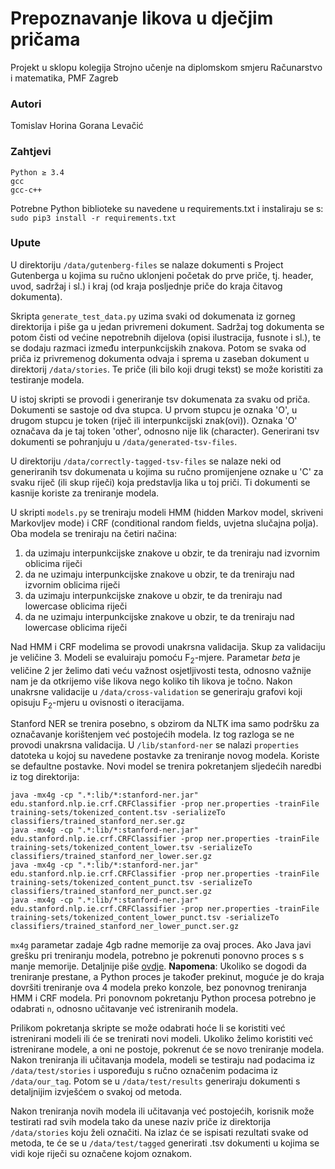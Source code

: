 # Prepoznavanje likova u dječjim pričama

Projekt u sklopu kolegija Strojno učenje na diplomskom smjeru Računarstvo i matematika, PMF Zagreb

### Autori
Tomislav Horina
Gorana Levačić

### Zahtjevi
```
Python ≥ 3.4
gcc
gcc-c++
```

Potrebne Python biblioteke su navedene u requirements.txt i instaliraju se s:
``` sudo pip3 install -r requirements.txt ```

### Upute

U direktoriju `/data/gutenberg-files` se nalaze dokumenti s Project Gutenberga u kojima su ručno
uklonjeni početak do prve priče, tj. header, uvod, sadržaj i sl.) i kraj (od kraja posljednje
priče do kraja čitavog dokumenta).

Skripta `generate_test_data.py` uzima svaki od dokumenata iz gorneg direktorija i piše ga u jedan
privremeni dokument. Sadržaj tog dokumenta se potom čisti od većine nepotrebnih dijelova (opisi
ilustracija, fusnote i sl.), te se dodaju razmaci između interpunkcijskih znakova. Potom se svaka
od priča iz privremenog dokumenta odvaja i sprema u zaseban dokument u direktorij `/data/stories`.
Te priče (ili bilo koji drugi tekst) se može koristiti za testiranje modela.

U istoj skripti se provodi i generiranje tsv dokumenata za svaku od priča. Dokumenti se sastoje od
dva stupca. U prvom stupcu je oznaka 'O', u drugom stupcu je token (riječ ili interpunkcijski znak(ovi)).
Oznaka 'O' označava da je taj token 'other', odnosno nije lik (character). Generirani tsv dokumenti
se pohranjuju u `/data/generated-tsv-files`.

U direktoriju `/data/correctly-tagged-tsv-files` se nalaze neki od generiranih tsv dokumenata u kojima
su ručno promijenjene oznake u 'C' za svaku riječ (ili skup riječi) koja predstavlja lika u toj priči.
Ti dokumenti se kasnije koriste za treniranje modela.

U skripti `models.py` se treniraju modeli HMM (hidden Markov model, skriveni Markovljev mode) i CRF
(conditional random fields, uvjetna slučajna polja). Oba modela se treniraju na četiri načina:
1. da uzimaju interpunkcijske znakove u obzir, te da treniraju nad izvornim oblicima riječi
2. da ne uzimaju interpunkcijske znakove u obzir, te da treniraju nad izvornim oblicima riječi
3. da uzimaju interpunkcijske znakove u obzir, te da treniraju nad lowercase oblicima riječi
4. da ne uzimaju interpunkcijske znakove u obzir, te da treniraju nad lowercase oblicima riječi

Nad HMM i CRF modelima se provodi unakrsna validacija. Skup za validaciju je veličine 3.
Modeli se evaluiraju pomoću F<sub>2</sub>-mjere. Parametar _beta_ je veličine 2 jer
želimo dati veću važnost osjetljivosti testa, odnosno važnije nam je da otkrijemo više likova nego
koliko tih likova je točno. Nakon unakrsne validacije u `/data/cross-validation` se generiraju grafovi
koji opisuju F<sub>2</sub>-mjeru u ovisnosti o iteracijama.

Stanford NER se trenira posebno, s obzirom da NLTK ima samo podršku za označavanje korištenjem već
postojećih modela. Iz tog razloga se ne provodi unakrsna validacija.
U `/lib/stanford-ner` se nalazi `properties` datoteka u kojoj su navedene postavke za treniranje novog modela. 
Koriste se defaultne postavke.
Novi model se trenira pokretanjem sljedećih naredbi iz tog direktorija:
```
java -mx4g -cp ".*:lib/*:stanford-ner.jar" edu.stanford.nlp.ie.crf.CRFClassifier -prop ner.properties -trainFile training-sets/tokenized_content.tsv -serializeTo classifiers/trained_stanford_ner.ser.gz
java -mx4g -cp ".*:lib/*:stanford-ner.jar" edu.stanford.nlp.ie.crf.CRFClassifier -prop ner.properties -trainFile training-sets/tokenized_content_lower.tsv -serializeTo classifiers/trained_stanford_ner_lower.ser.gz
java -mx4g -cp ".*:lib/*:stanford-ner.jar" edu.stanford.nlp.ie.crf.CRFClassifier -prop ner.properties -trainFile training-sets/tokenized_content_punct.tsv -serializeTo classifiers/trained_stanford_ner_punct.ser.gz
java -mx4g -cp ".*:lib/*:stanford-ner.jar" edu.stanford.nlp.ie.crf.CRFClassifier -prop ner.properties -trainFile training-sets/tokenized_content_lower_punct.tsv -serializeTo classifiers/trained_stanford_ner_lower_punct.ser.gz
```

`mx4g` parametar zadaje 4gb radne memorije za ovaj proces. Ako Java javi grešku pri treniranju modela, potrebno je 
pokrenuti ponovno proces s s manje memorije. Detaljnije piše [ovdje](http://nlp.stanford.edu/software/crf-faq.shtml#d).
__Napomena__: Ukoliko se dogodi da treniranje prestane, a Python proces je također prekinut, moguće je do kraja dovršiti 
treniranje ova 4 modela preko konzole, bez ponovnog treniranja HMM i CRF modela. Pri ponovnom pokretanju Python procesa 
potrebno je odabrati `n`, odnosno učitavanje već istreniranih modela.

Prilikom pokretanja skripte se može odabrati hoće li se koristiti već istrenirani modeli ili će se
trenirati novi modeli. Ukoliko želimo koristiti već istrenirane modele, a oni ne postoje, pokrenut će se novo
treniranje modela. Nakon treniranja ili učitavanja modela, modeli se testiraju nad podacima iz `/data/test/stories` i 
uspoređuju s ručno označenim podacima iz `/data/our_tag`. Potom se u `/data/test/results` generiraju dokumenti s 
detaljnijim izvješćem o svakoj od metoda.

Nakon treniranja novih modela ili učitavanja već postojećih, korisnik može testirati rad svih modela tako da unese naziv
priče iz direktorija `/data/stories` koju želi označiti. Na izlaz će se ispisati rezultati svake od metoda, te će se u
`/data/test/tagged` generirati .tsv dokumenti u kojima se vidi koje riječi su označene kojom oznakom.